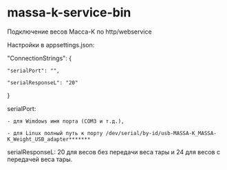 # massa-k-service-bin
Подключение весов Масса-К по http/webservice

Настройки в appsettings.json:



  "ConnectionStrings": {
  
    "serialPort": "",
    
    "serialResponseL": "20"
    
  }



  serialPort:
  
    - для Wimdows имя порта (COM3 и т.д.), 
    
    - для Linux полный путь к порту /dev/serial/by-id/usb-MASSA-K_MASSA-K_Weight_USB_adapter*******
    

  serialResponseL: 20 для весов без передачи веса тары и 24 для весов с передачей веса тары.
